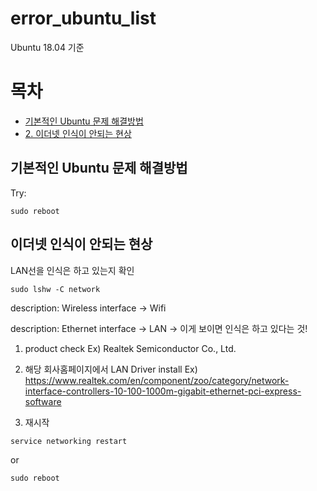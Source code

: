 # error_ubuntu_list
Ubuntu 18.04 기준 

# 목차
- [기본적인 Ubuntu 문제 해결방법](#기본적인-ubuntu-문제-해결방법)
- [2. 이더넷 인식이 안되는 현상](#이더넷-인식이-안되는-현상)

## 기본적인 Ubuntu 문제 해결방법
Try:
```
sudo reboot
```
## 이더넷 인식이 안되는 현상

LAN선을 인식은 하고 있는지 확인
```
sudo lshw -C network
```
description: Wireless interface -> Wifi

description: Ethernet interface -> LAN -> 이게 보이면 인식은 하고 있다는 것!

1. product check
Ex) Realtek Semiconductor Co., Ltd.

2. 해당 회사홈페이지에서 LAN Driver install
Ex) https://www.realtek.com/en/component/zoo/category/network-interface-controllers-10-100-1000m-gigabit-ethernet-pci-express-software

3. 재시작
```
service networking restart
```
or
```
sudo reboot
```

